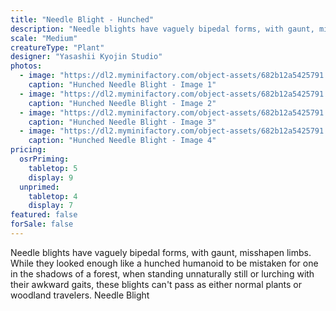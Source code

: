 ```yaml
---
title: "Needle Blight - Hunched"
description: "Needle blights have vaguely bipedal forms, with gaunt, misshapen limbs. While they looked enough like a hunched humanoid to be mistaken for one in the shadows of a forest, when standing unnaturally still or lurching with their awkward gaits, these blights can't pass as either normal plants or woodland travelers. Needle Blight"
scale: "Medium"
creatureType: "Plant"
designer: "Yasashii Kyojin Studio"
photos:
  - image: "https://dl2.myminifactory.com/object-assets/682b12a5425791.28720930/images/720X720-Needle_Blight_03_PS.jpg"
    caption: "Hunched Needle Blight - Image 1"
  - image: "https://dl2.myminifactory.com/object-assets/682b12a5425791.28720930/images/720X720-Needle_Blight_03_SCALE.jpg"
    caption: "Hunched Needle Blight - Image 2"
  - image: "https://dl2.myminifactory.com/object-assets/682b12a5425791.28720930/images/720X720-Needle_Blight_03_C.jpg"
    caption: "Hunched Needle Blight - Image 3"
  - image: "https://dl2.myminifactory.com/object-assets/682b12a5425791.28720930/images/720X720-Needle_Blight_03_B.jpg"
    caption: "Hunched Needle Blight - Image 4"
pricing:
  osrPriming:
    tabletop: 5
    display: 9
  unprimed:
    tabletop: 4
    display: 7
featured: false
forSale: false
---
```


Needle blights have vaguely bipedal forms, with gaunt, misshapen limbs. While they looked enough like a hunched humanoid to be mistaken for one in the shadows of a forest, when standing unnaturally still or lurching with their awkward gaits, these blights can't pass as either normal plants or woodland travelers. Needle Blight